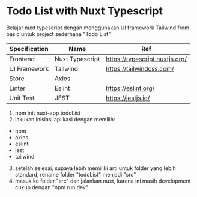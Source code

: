# Todo List with Nuxt Typescript

Belajar nuxt typescript dengan menggunakan UI framework Tailwind from basic untuk project sederhana "Todo List"

| Specification | Name            | Ref                            |
| ------------- | --------------- | ------------------------------ |
| Frontend      | Nuxt Typescript | https://typescript.nuxtjs.org/ |
| UI Framework  | Tailwind        | https://tailwindcss.com/       |
| Store         | Axios           |                                |
| Linter        | Eslint          | https://eslint.org/            |
| Unit Test     | JEST            | https://jestjs.io/             |

1. npm init nuxt-app todoList
2. lakukan inisiasi aplikasi dengan memilih:

- npm
- axios
- eslint
- jest
- tailwind

3. setelah selesai, supaya lebih memiliki arti untuk folder yang lebih standard, rename folder "todoList" menjadi "src"
4. masuk ke folder "src" dan jalankan nuxt, karena ini masih development cukup dengan "npm run dev"
